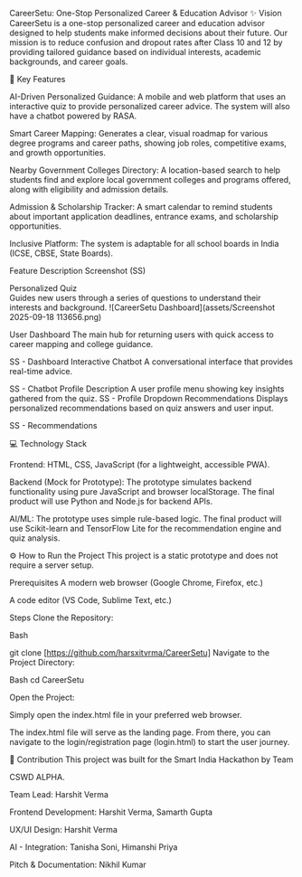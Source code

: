 CareerSetu: One-Stop Personalized Career & Education Advisor
✨ Vision
CareerSetu is a one-stop personalized career and education advisor designed to help students make informed decisions about their future. Our mission is to reduce confusion and dropout rates after Class 10 and 12 by providing tailored guidance based on individual interests, academic backgrounds, and career goals.

🚀 Key Features

AI-Driven Personalized Guidance: A mobile and web platform that uses an interactive quiz to provide personalized career advice. The system will also have a chatbot powered by RASA.




Smart Career Mapping: Generates a clear, visual roadmap for various degree programs and career paths, showing job roles, competitive exams, and growth opportunities.



Nearby Government Colleges Directory: A location-based search to help students find and explore local government colleges and programs offered, along with eligibility and admission details.


Admission & Scholarship Tracker: A smart calendar to remind students about important application deadlines, entrance exams, and scholarship opportunities.


Inclusive Platform: The system is adaptable for all school boards in India (ICSE, CBSE, State Boards).

Feature	Description	Screenshot (SS)

Personalized Quiz	
Guides new users through a series of questions to understand their interests and background.
![CareerSetu Dashboard](assets/Screenshot 2025-09-18 113656.png)

User Dashboard	The main hub for returning users with quick access to career mapping and college guidance.

SS - Dashboard
Interactive Chatbot	
A conversational interface that provides real-time advice.

SS - Chatbot
Profile Description	A user profile menu showing key insights gathered from the quiz.	SS - Profile Dropdown
Recommendations	
Displays personalized recommendations based on quiz answers and user input.

SS - Recommendations

💻 Technology Stack

Frontend: HTML, CSS, JavaScript (for a lightweight, accessible PWA).


Backend (Mock for Prototype): The prototype simulates backend functionality using pure JavaScript and browser localStorage. The final product will use Python and Node.js for backend APIs.

AI/ML: The prototype uses simple rule-based logic. The final product will use Scikit-learn and TensorFlow Lite for the recommendation engine and quiz analysis.

⚙️ How to Run the Project
This project is a static prototype and does not require a server setup.

Prerequisites
A modern web browser (Google Chrome, Firefox, etc.)

A code editor (VS Code, Sublime Text, etc.)

Steps
Clone the Repository:

Bash

git clone [https://github.com/harsxitvrma/CareerSetu]
Navigate to the Project Directory:

Bash
cd CareerSetu

Open the Project:

Simply open the index.html file in your preferred web browser.

The index.html file will serve as the landing page. From there, you can navigate to the login/registration page (login.html) to start the user journey.

🤝 Contribution
This project was built for the Smart India Hackathon by Team 

CSWD ALPHA.


Team Lead: Harshit Verma

Frontend Development: Harshit Verma, Samarth Gupta 

UX/UI Design: Harshit Verma

AI - Integration: Tanisha Soni, Himanshi Priya 

Pitch & Documentation: Nikhil Kumar
